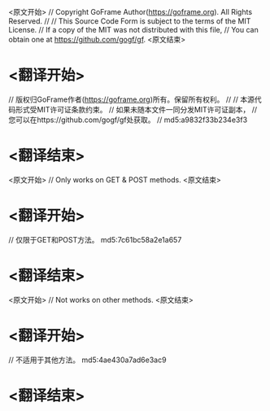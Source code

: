 
<原文开始>
// Copyright GoFrame Author(https://goframe.org). All Rights Reserved.
//
// This Source Code Form is subject to the terms of the MIT License.
// If a copy of the MIT was not distributed with this file,
// You can obtain one at https://github.com/gogf/gf.
<原文结束>

# <翻译开始>
// 版权归GoFrame作者(https://goframe.org)所有。保留所有权利。
//
// 本源代码形式受MIT许可证条款约束。
// 如果未随本文件一同分发MIT许可证副本，
// 您可以在https://github.com/gogf/gf处获取。
// md5:a9832f33b234e3f3
# <翻译结束>


<原文开始>
// Only works on GET & POST methods.
<原文结束>

# <翻译开始>
// 仅限于GET和POST方法。 md5:7c61bc58a2e1a657
# <翻译结束>


<原文开始>
// Not works on other methods.
<原文结束>

# <翻译开始>
// 不适用于其他方法。 md5:4ae430a7ad6e3ac9
# <翻译结束>

